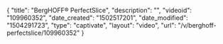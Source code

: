 {
    "title": "BergHOFF&reg; PerfectSlice",
    "description": "",
    "videoid": "109960352",
    "date_created": "1502517201",
    "date_modified": "1504291723",
    "type": "captivate",
    "layout": "video",
    "url": "\/v\/berghoff-perfectslice\/109960352"
}